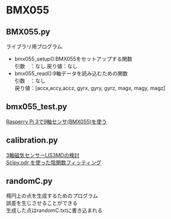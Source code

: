 ﻿# BMX055

## BMX055.py
ライブラリ用プログラム  
- bmx055_setup():BMX055をセットアップする関数  
	引数　：なし
	戻り値：なし
- bmx055_read():9軸データを読み込むための関数  
	引数　：なし  
	戻り値：[accx,accy,accz, gyrx, gyry, gyrz, magx, magy, magz]　　

## bmx055_test.py
[Rasperry Pi 3で9軸センサ(BMX055)を使う](https://qiita.com/hiro-han/items/ca881a6c76559af9f57a)

## calibration.py
[3軸磁気センサーLIS3MDの検討](https://research.itplants.com/?p=1787)  
[Scipy.odr を使った陰関数フィッティング](http://pota.hatenablog.jp/entry/2014/10/31/033326)  

## randomC.py
楕円上の点を生成するためのプログラム  
誤差を生じさせることができる  
生成した点はrandomC.txtに書き込まれる
